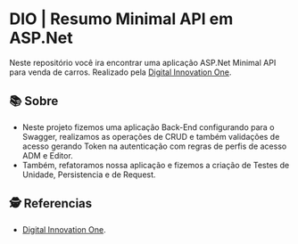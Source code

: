 
# DIO | Resumo Minimal API em ASP.Net

Neste repositório você ira encontrar uma aplicação ASP.Net Minimal API para venda de carros. Realizado pela [Digital Innovation One](https://web.dio.me/).

## 📚 Sobre
- Neste projeto fizemos uma aplicação Back-End configurando para o Swagger, realizamos as operações de CRUD e também validações de acesso gerando Token na autenticação com regras de perfis de acesso ADM e Editor.
- Também, refatoramos nossa aplicação e fizemos a criação de Testes de Unidade, Persistencia e de Request.

##  🕵️ Referencias
- [Digital Innovation One](https://web.dio.me/).
